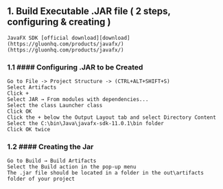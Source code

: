 ## 1. Build Executable .JAR file ( 2 steps, configuring & creating )
    
    JavaFX SDK [official download][download](https://gluonhq.com/products/javafx/)(https://gluonhq.com/products/javafx/)
    
### 1.1 #### Configuring .JAR to be Created  ####

    
    Go to File -> Project Structure -> (CTRL+ALT+SHIFT+S)
    Select Artifacts
    Click +
    Select JAR → From modules with dependencies...
    Select the class Launcher class
    Click OK
    Click the + below the Output Layout tab and select Directory Content
    Select the C:\bin\Java\javafx-sdk-11.0.1\bin folder
    Click OK twice
    
### 1.2 #### Creating the Jar  ####

    
    Go to Build → Build Artifacts
    Select the Build action in the pop-up menu
    The .jar file should be located in a folder in the out\artifacts folder of your project
    
